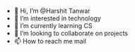 - 👋 Hi, I’m @Harshit Tanwar
- 👀 I’m interested in technology
- 🌱 I’m currently learning CS
- 💞️ I’m looking to collaborate on projects
- 📫 How to reach me mail

<!---
Harshit-T/Harshit-T is a ✨ special ✨ repository because its `README.md` (this file) appears on your GitHub profile.
You can click the Preview link to take a look at your changes.
--->
